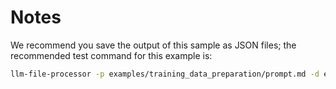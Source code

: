 # Notes

We recommend you save the output of this sample as JSON files; the recommended test command for this example is:

```bash
llm-file-processor -p examples/training_data_preparation/prompt.md -d examples/training_data_preparation/files --output-ext json
```
